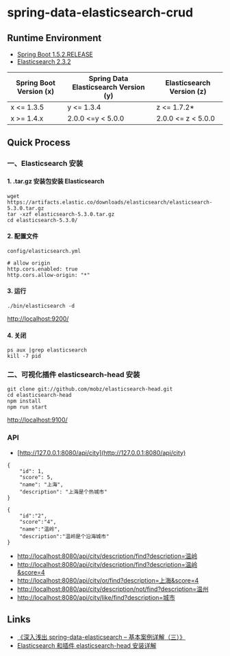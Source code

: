 # spring-data-elasticsearch-crud

## Runtime Environment
- [Spring Boot 1.5.2.RELEASE](https://projects.spring.io/spring-boot)
- [Elasticsearch 2.3.2](https://www.elastic.co/downloads/past-releases/elasticsearch-2-3-2)

Spring Boot Version (x)  |  Spring Data Elasticsearch Version (y)  |  Elasticsearch Version (z)
---|---|---
x <= 1.3.5  |  y <= 1.3.4  |  z <= 1.7.2*
x >= 1.4.x  |  2.0.0 <=y < 5.0.0  |  2.0.0 <= z < 5.0.0
    
## Quick Process
### 一、Elasticsearch 安装
#### 1. .tar.gz 安装包安装 Elasticsearch
```
wget https://artifacts.elastic.co/downloads/elasticsearch/elasticsearch-5.3.0.tar.gz
tar -xzf elasticsearch-5.3.0.tar.gz
cd elasticsearch-5.3.0/
```

#### 2. 配置文件
`config/elasticsearch.yml`
```
# allow origin
http.cors.enabled: true
http.cors.allow-origin: "*"
```

#### 3. 运行
```
./bin/elasticsearch -d
```
[http://localhost:9200/](http://localhost:9200/)

#### 4. 关闭
```
ps aux |grep elasticsearch
kill -7 pid
```

### 二、可视化插件 elasticsearch-head 安装
```
git clone git://github.com/mobz/elasticsearch-head.git
cd elasticsearch-head
npm install
npm run start
```
[http://localhost:9100/](http://localhost:9100/)

### API
- [http://127.0.0.1:8080/api/city](http://127.0.0.1:8080/api/city)
```
{
    "id": 1,
    "score": 5,
    "name": "上海",
    "description": "上海是个热城市"
}

{
    "id":"2",
    "score":"4",
    "name":"温岭",
    "description":"温岭是个沿海城市"
}
```
- [http://localhost:8080/api/city/description/find?description=温岭](http://localhost:8080/api/city/description/find?description=温岭)
- [http://localhost:8080/api/city/description/find?description=温岭&score=4](http://localhost:8080/api/city/description/find?description=温岭&score=4)
- [http://localhost:8080/api/city/or/find?description=上海&score=4](http://localhost:8080/api/city/or/find?description=上海&score=4)
- [http://localhost:8080/api/city/description/not/find?description=温州](http://localhost:8080/api/city/description/not/find?description=温州)
- [http://localhost:8080/api/city/like/find?description=城市](http://localhost:8080/api/city/like/find?description=城市)

## Links
- [《深入浅出 spring-data-elasticsearch – 基本案例详解（三）》](http://www.bysocket.com/?p=1899)
- [Elasticsearch 和插件 elasticsearch-head 安装详解](https://www.bysocket.com/?p=1744)
